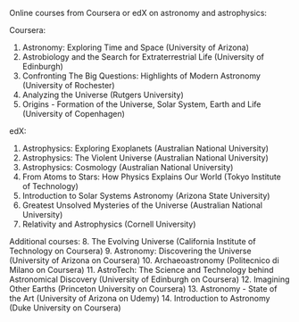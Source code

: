 Online courses from Coursera or edX on astronomy and astrophysics:

Coursera:
1. Astronomy: Exploring Time and Space (University of Arizona)
2. Astrobiology and the Search for Extraterrestrial Life (University of Edinburgh)
3. Confronting The Big Questions: Highlights of Modern Astronomy (University of Rochester)
4. Analyzing the Universe (Rutgers University)
5. Origins - Formation of the Universe, Solar System, Earth and Life (University of Copenhagen)

edX:
1. Astrophysics: Exploring Exoplanets (Australian National University)
2. Astrophysics: The Violent Universe (Australian National University)
3. Astrophysics: Cosmology (Australian National University)
4. From Atoms to Stars: How Physics Explains Our World (Tokyo Institute of Technology)
5. Introduction to Solar Systems Astronomy (Arizona State University)
6. Greatest Unsolved Mysteries of the Universe (Australian National University)
7. Relativity and Astrophysics (Cornell University)

Additional courses:
8. The Evolving Universe (California Institute of Technology on Coursera)
9. Astronomy: Discovering the Universe (University of Arizona on Coursera)
10. Archaeoastronomy (Politecnico di Milano on Coursera)
11. AstroTech: The Science and Technology behind Astronomical Discovery (University of Edinburgh on Coursera)
12. Imagining Other Earths (Princeton University on Coursera)
13. Astronomy - State of the Art (University of Arizona on Udemy)
14. Introduction to Astronomy (Duke University on Coursera)